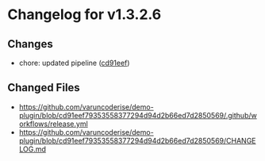 # Changelog for v1.3.2.6

## Changes
- chore: updated pipeline ([cd91eef](https://github.com/varuncoderise/demo-plugin/commit/cd91eef79353558377294d94d2b66ed7d2850569))

## Changed Files
- https://github.com/varuncoderise/demo-plugin/blob/cd91eef79353558377294d94d2b66ed7d2850569/.github/workflows/release.yml
- https://github.com/varuncoderise/demo-plugin/blob/cd91eef79353558377294d94d2b66ed7d2850569/CHANGELOG.md
